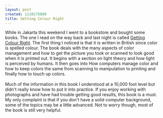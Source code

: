 ```yaml
--- 
layout: post
created: 1110176880
title: Getting Colour Right
---
```

While in Jakarta this weekend I went to a bookstore and bought some books.  The one I read on the way back and last night is called <a href="http://www.amazon.co.uk/exec/obidos/ASIN/1904705243/ref=ase_ephotozine-21/026-7379631-1566827">Getting Colour Right</a>.  The first thing I noticed is that it is written in British since color is spelled colour.  The book deals with the many aspects of color management and how to get the picture you took or scanned to look good when it is printed out.  It begins with a section on light theory and how light is perceived by humans.  It then goes into How computers manage color and how to keep colors the same from scanning to manipulation to printing and finally how to touch up colors.  <br /><br />Much of the information in this book I understood at a 10,000 foot level but didn't really know how to put it into practice.  If you enjoy working with photographs and have had trouble getting good results, this book is a must.  My only complaint is that if you don't have a solid computer background, some of the topics may be a little advanced.  Not to worry though, most of the book is still very helpful.
